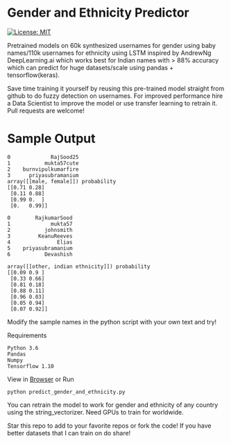 # Gender and Ethnicity Predictor
[![License: MIT](https://img.shields.io/badge/License-MIT-yellow.svg)](https://opensource.org/licenses/MIT)



Pretrained models on 60k synthesized usernames for gender using baby names/110k usernames for ethnicity using LSTM inspired by AndrewNg DeepLearning.ai which works best for Indian names with > 88% accuracy which can predict for huge datasets/scale using pandas + tensorflow(keras).

Save time training it yourself by reusing this pre-trained model straight from github to do fuzzy detection on usernames. For improved performance hire a Data Scientist to improve the model or use transfer learning to retrain it. Pull requests are welcome!

# Sample Output

```
0             RajSood25
1           mukta57cute
2    burnvipulkumarfire
3      priyasubramanium
array([[male, female]]) probability
[[0.71 0.28]
 [0.11 0.88]
 [0.99 0.  ]
 [0.   0.99]]
```


```
0        RajkumarSood
1             mukta57
2           johnsmith
3         KeanuReeves
4               Elias
5    priyasubramanium
6           Devashish

array([[other, indian ethnicity]]) probability
[[0.09 0.9 ]
 [0.33 0.66]
 [0.81 0.18]
 [0.88 0.11]
 [0.96 0.03]
 [0.05 0.94]
 [0.07 0.92]]
 ```

Modify the sample names in the python script with your own text and try!

Requirements

```
Python 3.6
Pandas 
Numpy
Tensorflow 1.10
```

View in [Browser](https://github.com/devssh/GenderEthnicityDetector/blob/master/PredictGenderAndEthnicity.ipynb) or Run
```
python predict_gender_and_ethnicity.py
```

You can retrain the model to work for gender and ethnicity of any country using the string_vectorizer. Need GPUs to train for worldwide.

Star this repo to add to your favorite repos or fork the code!
If you have better datasets that I can train on do share!

